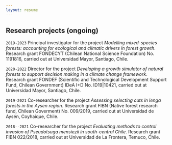 ```yaml
---
layout: resume
---
```


## Research projects (ongoing)

<!-- A list is also available [online](https://scholar.google.co.uk/citations?user=LTOTl0YAAAAJ) -->


`2019-2023`
Principal investigator for the project 
 *Modelling mixed-species forests: accounting for ecological and climatic drivers in forest growth*. 
 Research grant FONDECYT (Chilean National Science Foundation)
 No. 1191816,
 carried out at Universidad Mayor, Santiago, Chile.

`2020-2022` 
Director for the project 
 *Developing a growth simulator of natural forests to support
decision making in a climate change framework*. 
  Research grant FONDEF (Scientific and Technological Development
  Support Fund, Chilean Government) IDeA I+D No. ID19|10421, 
 carried out at Universidad Mayor, Santiago, Chile.
 
`2019-2021` 
Co-researcher for the project *Assessing selecting cuts in lenga forests in 
 the Aysen region*.  Research grant FIBN (Native forest research fund, Chilean Goverment)
No. 009/2019, carried out at Universidad de Aysén, Coyhaique, Chile.

`2018--2021`
Co-researcher for the project *Evaluating methods to control
 invasion of Pseudotsuga mensiezii in south-central Chile*.  Research grant FIBN 
022/2018, carried out at Universidad de La Frontera, Temuco, Chile.

<!-- ### Footer
Last updated: August 2020 -->
